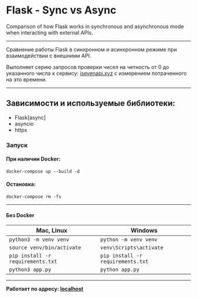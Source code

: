 # Flask - Sync vs Async

Comparison of how Flask works in synchronous and asynchronous mode when interacting with external APIs.

---

Сравнение работы Flask в синхронном и асинхронном режиме при взаимодействии с внешними API.

Выполняет серию запросов проверки чисел на четность от 0 до указанного числа к 
сервису: [isevenapi.xyz](https://isevenapi.xyz/) с измерением потраченного на это времени.

---
## Зависимости и используемые библиотеки:

- Flask[async]
- asyncio
- httpx

### Запуск
#### При наличии Docker:
<code>docker-compose up --build -d</code>

#### Остановка:
<code>docker-compose rm -fs</code>

---
#### Без Docker
| Mac, Linux                                   | Windows                                      |
|----------------------------------------------|----------------------------------------------|
| <code>python3 -m venv venv</code>            | <code>python -m venv venv</code>             |
| <code>source venv/bin/activate</code>        | <code>venv\Scripts\activate</code>           |
| <code>pip install -r requirements.txt</code> | <code>pip install -r requirements.txt</code> |
| <code>python3 app.py</code>                  | <code>python app.py</code>                   |
---
**Работает по адресу: [localhost](http://localhost)**